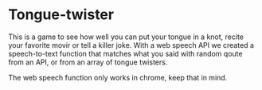 # Tongue-twister
This is a game to see how well you can put your tongue in a knot, recite your favorite movir or tell a killer joke. 
With a web speech API we created a speech-to-text function that matches what you said with random qoute from an API, or from an array of tongue twisters. 

The web speech function only works in chrome, keep that in mind. 
